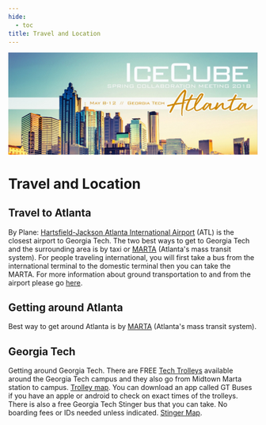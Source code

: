 ```yaml
---
hide:
  - toc
title: Travel and Location
---
```


![2018 Spring Collaboration Meeting](Atlanta_Day.jpg)


# Travel and Location


## Travel to Atlanta

By Plane: [Hartsfield-Jackson Atlanta International Airport](http://www.atl.com/) (ATL) is the closest airport to Georgia Tech. The two best ways to get to Georgia Tech and the surrounding area is by taxi or [MARTA](http://www.itsmarta.com/) (Atlanta's mass transit system). For people traveling international, you will first take a bus from the international terminal to the domestic terminal then you can take the MARTA. For more information about ground transportation to and from the airport please go [here](http://apps.atl.com/Passenger/GroundTransportation/Default.aspx). 

## Getting around Atlanta

Best way to get around Atlanta is by [MARTA](http://www.itsmarta.com/) (Atlanta's mass transit system).

## Georgia Tech

Getting around Georgia Tech. There are FREE [Tech Trolleys](https://pts.gatech.edu/tech-trolley-and-midnight-rambler) available around the Georgia Tech campus and they also go from Midtown Marta station to campus. [Trolley map](http://pts.gatech.edu/sites/default/files/images/tech_trolley_midnight_rambler_emory_shuttle_map.jpg). You can download an app called GT Buses if you have an apple or android to check on exact times of the trolleys. There is also a free Georgia Tech Stinger bus that you can take. No boarding fees or IDs needed unless indicated. [Stinger Map](http://pts.gatech.edu/sites/default/files/images/map_38_stingerrgbgrotech.jpg).
